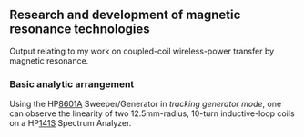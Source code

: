 ## Research and development of magnetic resonance technologies

Output relating to my work on coupled-coil wireless-power transfer by magnetic resonance.

### Basic analytic arrangement

Using the HP[8601A]() Sweeper/Generator in _tracking generator mode_, one can observe the linearity of two 12.5mm-radius, 10-turn inductive-loop coils on a HP[141S]() Spectrum Analyzer.




